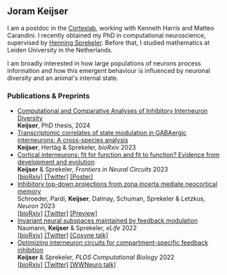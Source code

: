 ## Joram Keijser

I am a postdoc in the [Cortexlab](https://www.ucl.ac.uk/cortexlab/), working with Kenneth Harris and Matteo Carandini. I recently obtained my PhD in computational neuroscience, supervised by [Henning Sprekeler](https://www.sprekelerlab.org/). Before that, I studied mathematics at Leiden University in the Netherlands.

I am broadly interested in how large populations of neurons process information and how this emergent behaviour is influenced by neuronal diversity and an animal's internal state.  

### Publications & Preprints
- [Computational and Comparative Analyses of Inhibitory Interneuron Diversity](https://drive.google.com/file/d/1xx7VepZ3dEynu2qOrgCip1Y9K3Oe5piV/view?usp=sharing)\
  **Keijser**, PhD thesis, 2024
- [Transcriptomic correlates of state modulation in GABAergic interneurons: A cross-species analysis](https://doi.org/10.1101/2023.12.04.569849)\
  **Keijser**, Hertäg & Sprekeler, _bioRxiv_ 2023
- [Cortical interneurons: fit for function and fit to function? Evidence from development and evolution](https://doi.org/10.3389/fncir.2023.1172464)\
 **Keijser** & Sprekeler, _Frontiers in Neural Circuits_ 2023\
 [[bioRxiv]](https://doi.org/10.1101/2023.02.23.529671) [[Twitter]](https://twitter.com/sprekeler/status/1630502782431113218?s=20) [[Poster]](https://github.com/JoramKeijser/JoramKeijser.github.io/blob/master/files/bernstein22_poster.pdf)
- [Inhibitory top-down projections from zona incerta mediate neocortical memory](https://doi.org/10.1016/j.neuron.2022.12.010)\
  Schroeder, Pardi, **Keijser**, Dalmay, Schuman, Sprekeler & Letzkus,  _Neuron_ 2023 \
  [[bioRxiv]](https://doi.org/10.1101/2022.02.07.479360) [[Twitter]](https://twitter.com/anna_schroed/status/1490986047186288643?s=20&t=9szqPmtJHnibb7hc3OgJUw) [[Preview]](https://doi.org/10.1016/j.neuron.2023.01.028)
- [Invariant neural subspaces maintained by feedback modulation](https://doi.org/10.7554/eLife.76096)\
  Naumann, **Keijser** & Sprekeler,  _eLife_ 2022 \
  [[bioRxiv]](https://www.biorxiv.org/content/10.1101/2021.10.29.466453v1) [[Twitter]](https://twitter.com/sprekeler/status/1455256882155773952?s=20&t=mTEadfKIlJjh6b3N7Or6_Q) [[Cosyne talk]](https://youtu.be/lG1Rn4AwmY8?t=9900)
- [Optimizing interneuron circuits for compartment-specific feedback inhibition](https://doi.org/10.1371/journal.pcbi.1009933)\
  **Keijser** & Sprekeler, _PLOS Computational Biology_ 2022 \
  [[bioRxiv]](https://www.biorxiv.org/content/10.1101/2020.11.17.386920v2) [[Twitter]](https://twitter.com/sprekeler/status/1329388530808877057?s=20&t=mTEadfKIlJjh6b3N7Or6_Q) [[WWNeuro talk]](https://youtu.be/xU-fNLfY3gY)
